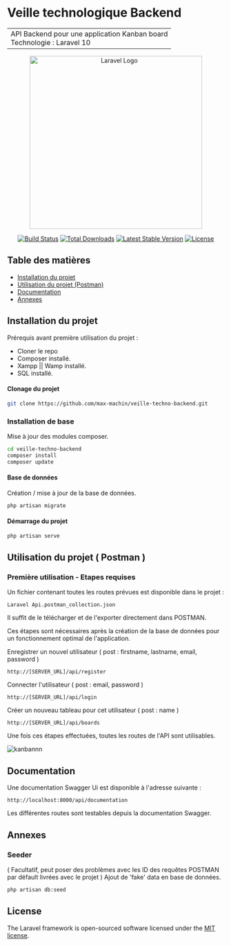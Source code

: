 # Veille technologique Backend

<table>
<tr>
<td>
  API Backend pour une application Kanban board
  <br />
  Technologie : Laravel 10 
</td>
</tr>
</table>

<p align="center"><a href="https://laravel.com" target="_blank"><img src="https://raw.githubusercontent.com/laravel/art/master/logo-lockup/5%20SVG/2%20CMYK/1%20Full%20Color/laravel-logolockup-cmyk-red.svg" width="400" alt="Laravel Logo"></a></p>

<p align="center">
<a href="https://github.com/laravel/framework/actions"><img src="https://github.com/laravel/framework/workflows/tests/badge.svg" alt="Build Status"></a>
<a href="https://packagist.org/packages/laravel/framework"><img src="https://img.shields.io/packagist/dt/laravel/framework" alt="Total Downloads"></a>
<a href="https://packagist.org/packages/laravel/framework"><img src="https://img.shields.io/packagist/v/laravel/framework" alt="Latest Stable Version"></a>
<a href="https://packagist.org/packages/laravel/framework"><img src="https://img.shields.io/packagist/l/laravel/framework" alt="License"></a>
</p>

## Table des matières

- [Installation du projet](#installation-du-projet)
- [Utilisation du projet (Postman)](#utilisation-du-projet--postman-)
- [Documentation](#documentation)
- [Annexes](#annexes)
  

## Installation du projet
Prérequis avant première utilisation du projet : 
- Cloner le repo
- Composer installé.
- Xampp || Wamp installé.
- SQL installé.

#### Clonage du projet
```bash
git clone https://github.com/max-machin/veille-techno-backend.git
```
### Installation de base
Mise à jour des modules composer.
```sh
cd veille-techno-backend
composer install
composer update
```
#### Base de données
Création / mise à jour de la base de données.
```sh
php artisan migrate
```

#### Démarrage du projet
```sh
php artisan serve
```

## Utilisation du projet ( Postman )
### Première utilisation - Etapes requises

Un fichier contenant toutes les routes prévues est disponible dans le projet : 
```
Laravel Api.postman_collection.json
```
Il suffit de le télécharger et de l'exporter directement dans POSTMAN.

Ces étapes sont nécessaires après la création de la base de données pour un fonctionnement optimal de l'application.

Enregistrer un nouvel utilisateur ( post : firstname, lastname, email, password ) 
```
http://[SERVER_URL]/api/register
```

Connecter l'utilisateur ( post : email, password ) 
```
http://[SERVER_URL]/api/login
```

Créer un nouveau tableau pour cet utilisateur ( post : name ) 
```
http://[SERVER_URL]/api/boards
```

Une fois ces étapes effectuées, toutes les routes de l'API sont utilisables.

![kanbannn](https://github.com/max-machin/veille-techno-backend/assets/91805615/dd24c119-fd79-48c3-a81d-75fcdc627f38)

## Documentation
Une documentation Swagger Ui est disponible à l'adresse suivante : 
```
http://localhost:8000/api/documentation
```
Les différentes routes sont testables depuis la documentation Swagger.

## Annexes
### Seeder
( Facultatif, peut poser des problèmes avec les ID des requêtes POSTMAN par défault livrées avec le projet )
Ajout de 'fake' data en base de données.
```sh
php artisan db:seed
```

## License

The Laravel framework is open-sourced software licensed under the [MIT license](https://opensource.org/licenses/MIT).
